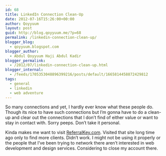 ```yaml
---
id: 68
title: LinkedIn Connection Clean-Up
date: 2012-07-16T15:26:00+00:00
author: Qoyyuum
layout: post
guid: http://blog.qoyyuum.me/?p=68
permalink: /linkedin-connection-clean-up/
blogger_blog:
  - qoyyuum.blogspot.com
blogger_author:
  - Abdul Qoyyuum Haji Abdul Kadir
blogger_permalink:
  - /2012/07/linkedin-connection-clean-up.html
blogger_internal:
  - /feeds/1705353048896399216/posts/default/1665814458872429812
tags:
  - general
  - linkedin
  - web adventure
---
```

So many connections and yet, I hardly ever know what these people do. Though its nice to have such connections but I&#8217;m gonna have to do a clean-up and clear out the connections that I don&#8217;t find of either value or want to stay in contact with. Sorry peeps. Don&#8217;t take it personal.

<div style="clear: both; text-align: center;">
</div>

Kinda makes me want to visit [ReferralKey.com](http://referralkey.com/). Visited that site long time ago only to find more clients. Didn&#8217;t work. I might not be using it properly or the people that I&#8217;ve been trying to network there aren&#8217;t interested in web development and design services. Considering to close my account there.
